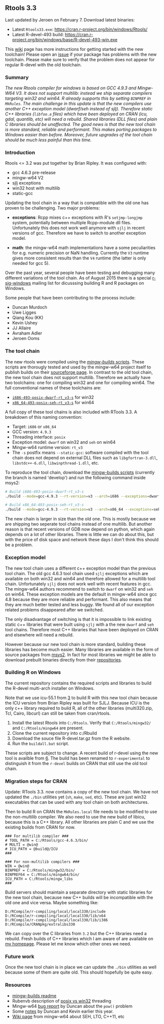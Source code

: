 ## Rtools 3.3

Last updated by Jeroen on February 7. Download latest binaries:

 - Latest `Rtools33.exe`: https://cran.r-project.org/bin/windows/Rtools/
 - Latest R-devel-493 build: https://cran.r-project.org/bin/windows/base/R-devel-493-win.exe

This [wiki](https://github.com/rwinlib/r-base/wiki/Testing-Packages-with-Experimental-R-Devel-Build-for-Windows) page has more instructions for getting started with the new toolchain! Please open an [issue](https://github.com/rwinlib/r-base/issues) if your package has problems with the new toolchain. Please make sure to verify that the problem does not appear for regular R-devel with the old toolchain.

### Summary

_The new Rtools compiler for windows is based on GCC 4.9.3 and Mingw-W64 V3. 
It does not support multilib: instead we ship separate compilers targeting
win32 and win64. R already supports this by setting `BINPREF` in `MkRules`.
The main challenge in this update is that the new compilers use another C++
exception model (dwarf/seh instead of sjlj). Therefore static C++ libraries
(`libfoo.a` files) which have been deployed on CRAN (icu, gdal, quantlib, 
etc) will need a rebuild. Shared libraries (DLL files) and plain C libraries
should be unaffected. The good news is that the new tool chain is more 
standard, reliable and performant. This makes porting packages to Windows 
easier than before. Moreover, future upgrades of the tool chain should be 
much less painful than this time._

### Introduction

Rtools <= 3.2 was put together by Brian Ripley. It was configured with:

 - gcc 4.6.3 pre-release
 - mingw-w64 V2
 - sjlj exceptions
 - win32 host with multilib
 - static-gcc

Updating the tool chain in a way that is compatible with the old one has
proven to be challenging. Two major problems:

 - __exceptions__: Rcpp mixes c++ exceptions with R's `setjmp-longjmp` system,
   potentially between multiple Rcpp-module dll files. Unfortunately this 
   does not work well anymore with `sjlj` in recent versions of gcc. Therefore
   we have to switch to another exception model.

 - __math__: the mingw-w64 math implementations have a some peculiarities 
   for e.g. numeric precision or NaN handling. Currently the `V3` runtime 
   gives more consistent results than the `V4` runtime (the latter is only
   needed for gcc 5).

Over the past year, several people have been testing and debugging many 
different variations of the tool chain. As of August 2015 there is a 
special [r-sig-windows][9] mailing list for dicusssing building R and R packages
on Windows.

[9]: https://stat.ethz.ch/pipermail/r-sig-windows/

Some people that have been contributing to the process include:

 - Duncan Murdoch
 - Uwe Ligges
 - Qiang Kou (KK)
 - Kevin Ushey
 - JJ Allaire
 - Avraham Adler 
 - Jeroen Ooms

### The tool chain

The new rtools were compiled using the [*mingw-builds* scripts][1]. These
scripts are thorougly tested and used by the mingw-w64 project itself to 
publish builds on their [sourceforge page][3]. In contrast to the old tool
chain, the new tool chain does not support multilib. Therefore we actually
have two toolchains: one for compiling win32 and one for compiling win64. 
The full conventional names of these toolchains are:

 - [`i686-493-posix-dwarf-rt_v3-s`](http://www.stat.ucla.edu/~jeroen/mingw-w64/archive/gcc-4.9.3/i686-493-posix-dwarf-rt_v3-s.zip) for win32
 - [`x86_64-493-posix-seh-rt_v3-s`](http://www.stat.ucla.edu/~jeroen/mingw-w64/archive/gcc-4.9.3/x86_64-493-posix-seh-rt_v3-s.zip) for win64

A full copy of these tool chains is also included with RTools 3.3.
A breakdown of this naming convention:

 - Target: `i686` or `x86_64`
 - GCC version: `4.9.3`
 - Threading interface: `posix`
 - Exception model: `dwarf` on win32 and `seh` on win64
 - Mingw-w64 runtime version: `rt_v3`
 - The `-s` postfix means `--static-gcc`: software compiled with the tool 
   chain does not depend on external DLL files such as `libgfortran-3.dll`,
   `libstdc++-6.dll`, `libwinpthread-1.dll`, etc. 

To reproduce the tool chain, download the [mingw-builds scripts][1] 
(currently the branch is named 'develop') and run the following command 
inside msys2:

```sh
# Build i686-493-posix-dwarf-rt_v3-s
./build --mode=gcc-4.9.3 --rt-version=v3 --arch=i686 --exceptions=dwarf --static-gcc --threads=posix --enable-languages=c,c++,fortran 

# Build x86_64-493-posix-seh-rt_v3-s
./build --mode=gcc-4.9.3 --rt-version=v3 --arch=x86_64 --exceptions=seh --static-gcc --threads=posix --enable-languages=c,c++,fortran
```

The new chain is larger in size than the old one. This is mostly because
we are shipping two seperate tool chains instead of one multilib. But
another reason is that recent versions of GDB now depend on python, which
again depends on a lot of other libraries. There is little we can do about
this, but with the price of disk space and network these days I don't think
this should be a problem.

[1]: https://github.com/niXman/mingw-builds/tree/develop
[2]: http://bit.ly/mingw32
[3]: http://bit.ly/mingw64
[4]: http://www.stat.ucla.edu/~jeroen/mingw-w64/archive/gcc-4.9.3/

### Exception model

The new tool chain uses a different c++ exception model than the previous
tool chain. The old gcc 4.6.3 tool chain used `sjlj` exceptions which are 
available on both win32 and win64 and therefore allowed for a multilib
tool chain. Unfortunately `sjlj` does not work well with recent features 
in gcc. The mingw-w64 authors recommend to switch to `dwarf` on win32 and 
`seh` on win64. These exception models are the default in mingw-w64 since 
gcc 4.8 because they are more reliable and performant. This also means that
they are much better tested and less buggy. We found all of our exception
related problems disappeared after we switched.

The only disadvantage of switching is that it is impossible to link existing
static c++ libraries that were built using `sjlj` with a the new `dwarf` and
`seh` tool chains. Therefore most C++ libraries that have been deployed on 
CRAN and elsewhere will need a rebuild.

However because our new tool chain is more standard, building these libraries
has become much easier. Many libraries are available in the form of source
packages from [msys2][5]. In fact for most libraries we might be able to 
download prebuilt binaries directly from their [repositories][6].

[5]: https://github.com/Alexpux/MINGW-packages/
[6]: http://repo.msys2.org/


### Building R on Windows

The current repository contains the required scripts and libraries to build
the R-devel multi-arch installer on Windows.

Note that we use icu-55.1 from [3] to build R with this new tool chain because
the ICU version from Brian Ripley was built for SJLJ. Because ICU is the only 
c++ library required to build R, all of the other libraries (multi320.zip, Tcl,
Cairo, libcurl) can still be taken from cran/rtools.

 1. Install the latest Rtools into `C:/Rtools`. Verify that `C:/Rtools/mingw32/`
    and `C:/Rtools/mingw64` are present. 
 2. Clone the current repository into c:/Rbuild
 3. Download the souce file R-devel.tar.gz from the R website.
 4. Run the `buildall.bat` script.

These scripts are subject to change. A recent build of r-devel using the new
tool is availble from [6]. The build has been renamed to `r-experimental` to
distinguish it from the `r-devel` builds on CRAN that still use the old tool 
chain.

[6]: http://www.stat.ucla.edu/~jeroen/mingw-w64/

### Migration steps for CRAN

Update: RTools 3.3. now contains a copy of the new tool chain. We have not 
updated the `./bin` utilities yet (`sh`, `make`, `sed`, etc). These are just
win32 executables that can be used with any tool chain on both architectures.

Then to build R on CRAN the `MkRules.local` file needs to be modified to use
the non-multilib compiler. We also need to use the new build of libicu, because
this is a C++ library. All other libraries are plain C and we use the existing
builds from CRAN for now.


```make
### For multilib compiler ###
# TOOL_PATH = C:/Rtools/gcc-4.6.3/bin/
# MULTI = @win@
# ICU_PATH = @build@/ICU
###

### For non-multilib compilers ###
WIN = @win@
BINPREF = C:/Rtools/mingw32/bin/
BINPREF64 = C:/Rtools/mingw64/bin/
ICU_PATH = C:/Rtools/mingw_libs
###
```

Build servers should maintain a separate directory with static libraries for the
new tool chain, because new C++ builds will be incompatible with the old one
and vice versa. Maybe something like:

```
D:/RCompile/r-compiling/local/local330/include
D:/RCompile/r-compiling/local/local330/lib/x64
D:/RCompile/r-compiling/local/local330/lib/i386
D:/RCompile/CRANpkg/extralibs330
```

We can copy over the C libraries from `3.2` but the C++ libraries need a 
rebuild. Fresh builds of C++ libraries which I am aware of are available on
[my homepage](http://www.stat.ucla.edu/~jeroen/mingw-w64/libraries/). Please
let me know which other ones we need.

### Future work

Once the new tool chain is in place we can update the `./bin` utilities 
as well because some of them are quite old. This should hopefully be
quite easy.

### Resources

 - [mingw-builds readme](https://github.com/niXman/mingw-builds/tree/develop#readme)
 - Rubenvb description of [posix vs win32](http://stackoverflow.com/a/30390278/318752) threading
 - Mingw-w64 [bug report](https://sourceforge.net/p/mingw-w64/bugs/466/) by Duncan about the `pow()` problem
 - Some [notes](https://github.com/kevinushey/RToolsToolchainUpdate/blob/master/mingwnotes.Rmd) by Duncan and Kevin earlier this year.
 - [Wiki page](http://mingw-w64.org/doku.php/contribute) from mingw-w64 about SEH, LTO, C++11, etc 
